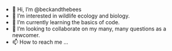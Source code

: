 - 👋 Hi, I’m @beckandthebees
- 👀 I’m interested in wildlife ecology and biology.
- 🌱 I’m currently learning the basics of code.
- 💞️ I’m looking to collaborate on my many, many questions as a newcomer.
- 📫 How to reach me ...

<!---
beckandthebees/beckandthebees is a ✨ special ✨ repository because its `README.md` (this file) appears on your GitHub profile.
You can click the Preview link to take a look at your changes.
--->
